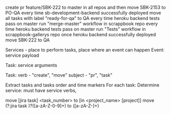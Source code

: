 create pr feature/SBK-222 to master in all repos and then move SBK-2153 to PO-QA
every time sb-development-backend successfully deployed move all tasks with label "ready-for-qa" to QA
every time heroku backend tests pass on master run "merge-master" workflow in scrappbook repo
every time heroku backend tests pass on master run "Tests" workflow in scrappbook-gallerys repo
once heroku backend successfully deployed move SBK-222 to QA

Services - place to perform tasks, place where an event can happen
Event:
service
payload

Task:
service
arguments

Task:
verb - "create", "move"
subject - "pr", "task"

Extract tasks and tasks order and time markers
For each task:
Determine service: must have service verbs, 

move [jira task] <task_number> to <column> [in <project_name> [project]]
move (?:jira task )?([a-zA-Z\-0-9]+) to ([a-zA-Z\-]+)

